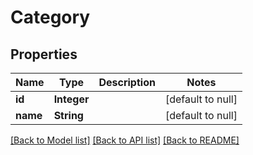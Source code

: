 # Category
## Properties

| Name | Type | Description | Notes |
|------------ | ------------- | ------------- | -------------|
| **id** | **Integer** |  | [default to null] |
| **name** | **String** |  | [default to null] |

[[Back to Model list]](../README.md#documentation-for-models) [[Back to API list]](../README.md#documentation-for-api-endpoints) [[Back to README]](../README.md)

